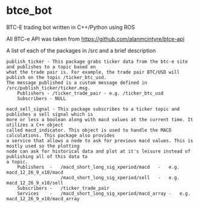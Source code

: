 btce_bot
========

BTC-E trading bot written in C++/Python using ROS

All BTC-e API was taken from https://github.com/alanmcintyre/btce-api

A list of each of the packages in /src and a brief description

    publish_ticker - This package grabs ticker data from the btc-e site and publishes to a topic based on 
    what the trade pair is. For example, the trade pair BTC/USD will publish on the topic /ticker_btc_usd. 
    The message published is a custom message defined in /src/publish_ticker/ticker.msg.
        Publishers - /ticker_trade_pair - e.g. /ticker_btc_usd
        Subscribers - NULL
    
    macd_sell_signal - This package subscribes to a ticker topic and publishes a sell signal which is
    more or less a boolean along with macd values at the current time. It utilizes a C++ object 
    called macd_indicator. This object is used to handle the MACD calculations. This package also provides
    a service that allows a node to ask for previous macd values. This is mostly used so the plotting
    node can ask for historical data and plot at it's leisure instead of publishing all of this data to
    a topic.
        Publishers  -   /macd_short_long_sig_xperiod/macd   -   e.g. macd_12_26_9_x10/macd
                        /macd_short_long_sig_xperiod/sell   -   e.g. macd_12_26_9_x10/sell
        Subscribers -   /ticker_trade_pair
        Services    -   /macd_short_long_sig_xperiod/macd_array -   e.g. macd_12_26_9_x10/macd_array
